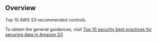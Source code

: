 ## Overview

Top 10 AWS S3 recommended controls.

To obtain the general guidances, visit [Top 10 security best practices for securing data in Amazon S3](https://aws.amazon.com/blogs/security/top-10-security-best-practices-for-securing-data-in-amazon-s3/)
